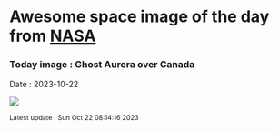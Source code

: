 
# Awesome space image of the day from [NASA](https://api.nasa.gov/)

### Today image : Ghost Aurora over Canada
Date : 2023-10-22

![](https://apod.nasa.gov/apod/image/2310/AuroraGhost_Takasaka_960.jpg)

<small>Latest update : Sun Oct 22 08:14:16 2023</small>
        